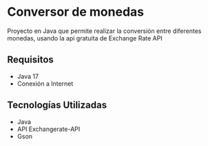 
# Conversor de monedas

Proyecto en Java que permite realizar la conversión entre diferentes monedas, usando la api gratuita de Exchange Rate API 


## Requisitos

- Java 17 
- Conexión a Internet 

## Tecnologías Utilizadas

- Java
- API Exchangerate-API
- Gson 
